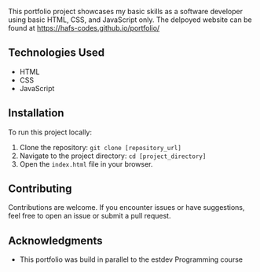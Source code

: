 This portfolio project showcases my basic skills as a software developer using basic HTML, CSS, and JavaScript only. The delpoyed website can be found at https://hafs-codes.github.io/portfolio/
## Technologies Used

- HTML
- CSS
- JavaScript

## Installation

To run this project locally:

1. Clone the repository: `git clone [repository_url]`
2. Navigate to the project directory: `cd [project_directory]`
3. Open the `index.html` file in your browser.

## Contributing

Contributions are welcome. If you encounter issues or have suggestions, feel free to open an issue or submit a pull request.


## Acknowledgments

- This portfolio was build in parallel to the estdev Programming course



